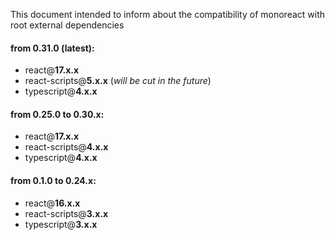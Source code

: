 This document intended to inform about the compatibility of monoreact with root external dependencies

#### from **0.31.0** (latest):

- react@**17.x.x**
- react-scripts@**5.x.x** (_will be cut in the future_)
- typescript@**4.x.x**

#### from **0.25.0** to **0.30.x**:

- react@**17.x.x**
- react-scripts@**4.x.x**
- typescript@**4.x.x**

#### from **0.1.0**  to **0.24.x**:

- react@**16.x.x**
- react-scripts@**3.x.x**
- typescript@**3.x.x**
